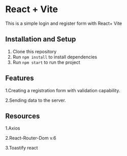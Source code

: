 # React + Vite

This is a simple login and register form with React+ Vite

## Installation and Setup
1. Clone this repository
2. Run `npm install` to install dependencies
3. Run `npm start` to run the project

## Features
1.Creating a registration form with validation capability.

2.Sending data to the server.
## Resources
1.Axios

2.React-Router-Dom v.6

3.Toastify react



